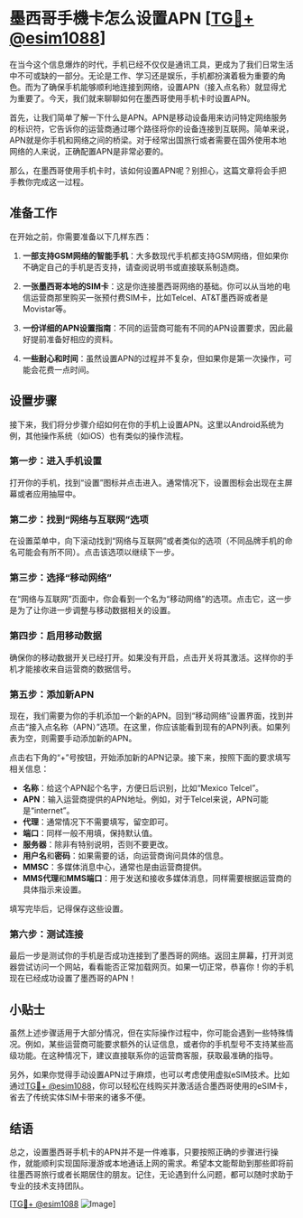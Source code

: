 # 墨西哥手機卡怎么设置APN [[TG💪+ @esim1088](https://t.me/s/esim1088)]

在当今这个信息爆炸的时代，手机已经不仅仅是通讯工具，更成为了我们日常生活中不可或缺的一部分。无论是工作、学习还是娱乐，手机都扮演着极为重要的角色。而为了确保手机能够顺利地连接到网络，设置APN（接入点名称）就显得尤为重要了。今天，我们就来聊聊如何在墨西哥使用手机卡时设置APN。

首先，让我们简单了解一下什么是APN。APN是移动设备用来访问特定网络服务的标识符，它告诉你的运营商通过哪个路径将你的设备连接到互联网。简单来说，APN就是你手机和网络之间的桥梁。对于经常出国旅行或者需要在国外使用本地网络的人来说，正确配置APN是非常必要的。

那么，在墨西哥使用手机卡时，该如何设置APN呢？别担心，这篇文章将会手把手教你完成这一过程。

## 准备工作

在开始之前，你需要准备以下几样东西：

1. **一部支持GSM网络的智能手机**：大多数现代手机都支持GSM网络，但如果你不确定自己的手机是否支持，请查阅说明书或直接联系制造商。
   
2. **一张墨西哥本地的SIM卡**：这是你连接墨西哥网络的基础。你可以从当地的电信运营商那里购买一张预付费SIM卡，比如Telcel、AT&T墨西哥或者是Movistar等。

3. **一份详细的APN设置指南**：不同的运营商可能有不同的APN设置要求，因此最好提前准备好相应的资料。

4. **一些耐心和时间**：虽然设置APN的过程并不复杂，但如果你是第一次操作，可能会花费一点时间。

## 设置步骤

接下来，我们将分步骤介绍如何在你的手机上设置APN。这里以Android系统为例，其他操作系统（如iOS）也有类似的操作流程。

### 第一步：进入手机设置

打开你的手机，找到“设置”图标并点击进入。通常情况下，设置图标会出现在主屏幕或者应用抽屉中。

### 第二步：找到“网络与互联网”选项

在设置菜单中，向下滚动找到“网络与互联网”或者类似的选项（不同品牌手机的命名可能会有所不同）。点击该选项以继续下一步。

### 第三步：选择“移动网络”

在“网络与互联网”页面中，你会看到一个名为“移动网络”的选项。点击它，这一步是为了让你进一步调整与移动数据相关的设置。

### 第四步：启用移动数据

确保你的移动数据开关已经打开。如果没有开启，点击开关将其激活。这样你的手机才能接收来自运营商的数据信号。

### 第五步：添加新APN

现在，我们需要为你的手机添加一个新的APN。回到“移动网络”设置界面，找到并点击“接入点名称（APN）”选项。在这里，你应该能看到现有的APN列表。如果列表为空，则需要手动添加新的APN。

点击右下角的“+”号按钮，开始添加新的APN记录。接下来，按照下面的要求填写相关信息：

- **名称**：给这个APN起个名字，方便日后识别，比如“Mexico Telcel”。
- **APN**：输入运营商提供的APN地址。例如，对于Telcel来说，APN可能是“internet”。
- **代理**：通常情况下不需要填写，留空即可。
- **端口**：同样一般不用填，保持默认值。
- **服务器**：除非有特别说明，否则不要更改。
- **用户名**和**密码**：如果需要的话，向运营商询问具体的信息。
- **MMSC**：多媒体消息中心，通常也是由运营商提供。
- **MMS代理**和**MMS端口**：用于发送和接收多媒体消息，同样需要根据运营商的具体指示来设置。

填写完毕后，记得保存这些设置。

### 第六步：测试连接

最后一步是测试你的手机是否成功连接到了墨西哥的网络。返回主屏幕，打开浏览器尝试访问一个网站，看看能否正常加载网页。如果一切正常，恭喜你！你的手机现在已经成功设置了墨西哥的APN！

## 小贴士

虽然上述步骤适用于大部分情况，但在实际操作过程中，你可能会遇到一些特殊情况。例如，某些运营商可能要求额外的认证信息，或者你的手机型号不支持某些高级功能。在这种情况下，建议直接联系你的运营商客服，获取最准确的指导。

另外，如果你觉得手动设置APN过于麻烦，也可以考虑使用虚拟eSIM技术。比如通过[TG💪+ @esim1088](https://t.me/s/esim1088)，你可以轻松在线购买并激活适合墨西哥使用的eSIM卡，省去了传统实体SIM卡带来的诸多不便。

## 结语

总之，设置墨西哥手机卡的APN并不是一件难事，只要按照正确的步骤进行操作，就能顺利实现国际漫游或本地通话上网的需求。希望本文能帮助到那些即将前往墨西哥旅行或者长期居住的朋友。记住，无论遇到什么问题，都可以随时求助于专业的技术支持团队。

[[TG💪+ @esim1088](https://t.me/s/esim1088) ![Image](https://i.postimg.cc/4NQfJmqS/Snipaste-2025-05-13-00-14-12.png)]
